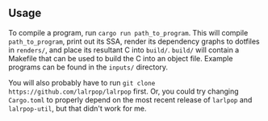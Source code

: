## Usage
To compile a program, run `cargo run path_to_program`.  This will compile `path_to_program`, print out its SSA, render its dependency graphs to dotfiles in `renders/`, and place its resultant C into `build/`. `build/` will contain a Makefile that can be used to build the C into an object file. Example programs can be found in the `inputs/` directory. 

You will also probably have to run `git clone https://github.com/lalrpop/lalrpop` first. Or, you could try changing `Cargo.toml` to properly depend on the most recent release of `larlpop` and `lalrpop-util`, but that didn't work for me.
